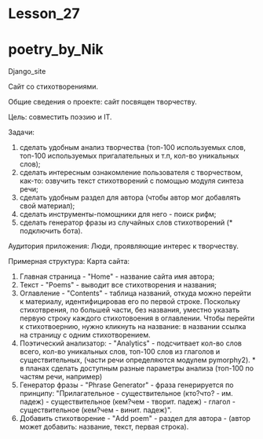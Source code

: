 # Lesson_27
# poetry_by_Nik
Django_site

Сайт со стихотворениями.

Общие сведения о проекте: сайт посвящен творчеству.

Цель: совместить поэзию и IT.

Задачи:
1. сделать удобным анализ творчества (топ-100 используемых слов, топ-100 используемых пригалательных и т.п, кол-во уникальных слов);
2. сделать интересным ознакомление пользователя с творчеством, как-то: озвучить текст стихотворений с помощью модуля синтеза речи;
3. сделать удобным раздел для автора (чтобы автор мог добавлять свой материал);
4. сделать инструменты-помощники для него - поиск рифм;
5. сделать генератор фразы из случайных слов стихотворений (* подключить бота).

Аудитория приложения:
Люди, проявляющие интерес к творчеству.

Примерная структура:
Карта сайта:

1. Главная страница - "Home" - название сайта имя автора;
2. Текст - "Poems" - выводит все стихотворения и названия;
3. Оглавление - "Contents" - таблица названий, откуда можно перейти к материалу, идентифицировав его по первой строке. Поскольку стихотврения, по большей части, без названия, уместно указать первую строку каждого стихотовоения в оглавлении. Чтобы перейти к стихотвоернию, нужно кликнуть на название: в названии ссылка на страницу с одним стихотворением.
4. Поэтический анализатор: - "Analytics" - подсчитвает кол-во слов всего, кол-во уникальных слов, топ-100 слов из глаголов и существительных, (части речи определяются модулем pymorphy2). * в планах сделать доступным разные параметры анализа (топ-100 по частям речи, например)
5. Генератор фразы - "Phrase Generator" - фраза генерируется по принципу: "Прилагательное - существительное (кто?что? - им. падеж) - существительное (кем?чем - творит. падеж) - глагол - существительное (кем?чем - винит. падеж)".
6. Добавить стихотворение - "Add poem" - раздел для автора - (автор может добавить: название, текст, первая строка).